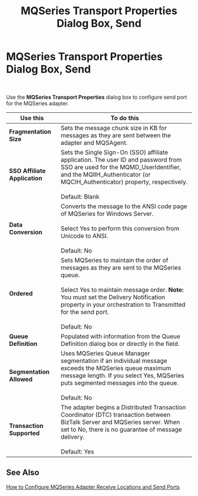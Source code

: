 ﻿---
title: MQSeries Transport Properties Dialog Box, Send
TOCTitle: MQSeries Transport Properties Dialog Box, Send
ms:assetid: 5a9ae8e2-9d5c-411e-b9b6-7f625c26a082
ms:mtpsurl: https://msdn.microsoft.com/en-us/library/Aa560320(v=BTS.80)
ms:contentKeyID: 51528254
ms.date: 08/30/2017
mtps_version: v=BTS.80
f1_keywords:
- bts10.adaptors.mqseries.transport.send
---

# MQSeries Transport Properties Dialog Box, Send

 

Use the **MQSeries Transport Properties** dialog box to configure send port for the MQSeries adapter.

<table>
<thead>
<tr class="header">
<th>Use this</th>
<th>To do this</th>
</tr>
</thead>
<tbody>
<tr class="odd">
<td><strong>Fragmentation Size</strong></td>
<td>Sets the message chunk size in KB for messages as they are sent between the adapter and MQSAgent.</td>
</tr>
<tr class="even">
<td><strong>SSO Affiliate Application</strong></td>
<td>Sets the Single Sign-On (SSO) affiliate application. The user ID and password from SSO are used for the MQMD_UserIdentifier, and the MQIIH_Authenticator (or MQCIH_Authenticator) property, respectively.<br />
<br />
Default: Blank</td>
</tr>
<tr class="odd">
<td><strong>Data Conversion</strong></td>
<td>Converts the message to the ANSI code page of MQSeries for Windows Server.<br />
<br />
Select Yes to perform this conversion from Unicode to ANSI.<br />
<br />
Default: No</td>
</tr>
<tr class="even">
<td><strong>Ordered</strong></td>
<td>Sets MQSeries to maintain the order of messages as they are sent to the MQSeries queue.<br />
<br />
Select Yes to maintain message order. <strong>Note:</strong> You must set the Delivery Notification property in your orchestration to Transmitted for the send port.<br />
<br />
Default: No</td>
</tr>
<tr class="odd">
<td><strong>Queue Definition</strong></td>
<td>Populated with information from the Queue Definition dialog box or directly in the field.</td>
</tr>
<tr class="even">
<td><strong>Segmentation Allowed</strong></td>
<td>Uses MQSeries Queue Manager segmentation if an individual message exceeds the MQSeries queue maximum message length. If you select Yes, MQSeries puts segmented messages into the queue.<br />
<br />
Default: No</td>
</tr>
<tr class="odd">
<td><strong>Transaction Supported</strong></td>
<td>The adapter begins a Distributed Transaction Coordinator (DTC) transaction between BizTalk Server and MQSeries server. When set to No, there is no guarantee of message delivery.<br />
<br />
Default: Yes</td>
</tr>
</tbody>
</table>


## See Also

[How to Configure MQSeries Adapter Receive Locations and Send Ports](https://msdn.microsoft.com/library/aa560215\(v=bts.80\))

